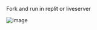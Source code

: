 Fork and run in replit or liveserver

![image](https://github.com/user-attachments/assets/69ebee97-d8c0-4c85-bb52-0d36169edf27)
